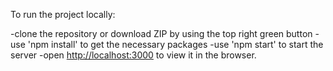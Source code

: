 To run the project locally:

-clone the repository or download ZIP by using the top right green button
-use 'npm install' to get the necessary packages
-use 'npm start' to start the server
-open [http://localhost:3000](http://localhost:3000) to view it in the browser.